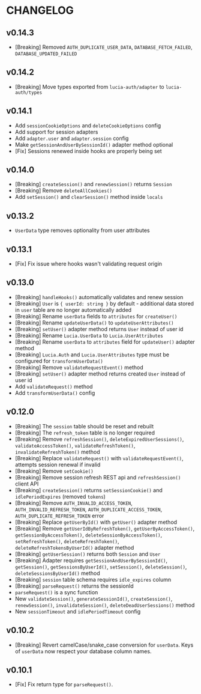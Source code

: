 # CHANGELOG

## v0.14.3

- [Breaking] Removed `AUTH_DUPLICATE_USER_DATA`, `DATABASE_FETCH_FAILED`, `DATABASE_UPDATED_FAILED`

## v0.14.2

- [Breaking] Move types exported from `lucia-auth/adapter` to `lucia-auth/types`

## v0.14.1

- Add `sessionCookieOptions` and `deleteCookieOptions` config
- Add support for session adapters
- Add `adapter.user` and `adapter.session` config
- Make `getSessionAndUserBySessionId()` adapter method optional
- [Fix] Sessions renewed inside hooks are properly being set

## v0.14.0

- [Breaking] `createSession()` and `renewSession()` returns `Session`
- [Breaking] Remove `deleteAllCookies()`
- Add `setSession()` and `clearSession()` method inside `locals`

## v0.13.2

- `UserData` type removes optionality from user attributes

## v0.13.1

- [Fix] Fix issue where hooks wasn't validating request origin

## v0.13.0

- [Breaking] `handleHooks()` automatically validates and renew session
- [Breaking] `User` is `{ userId: string }` by default - additional data stored in `user` table are no longer automatically added
- [Breaking] Rename `userData` fields to `attributes` for `createUser()`
- [Breaking] Rename `updateUserData()` to `updateUserAttributes()`
- [Breaking] `setUser()` adapter method returns `User` instead of user id
- [Breaking] Rename `Lucia.UserData` to `Lucia.UserAttributes`
- [Breaking] Rename `userData` to `attributes` field for `updateUser()` adapter method
- [Breaking] `Lucia.Auth` and `Lucia.UserAttributes` type must be configured for `transformUserData()`
- [Breaking] Remove `validateRequestEvent()` method
- [Breaking] `setUser()` adapter method returns created `User` instead of user id
- Add `validateRequest()` method
- Add `transformUserData()` config

## v0.12.0

- [Breaking] The `session` table should be reset and rebuilt
- [Breaking] The `refresh_token` table is no longer required
- [Breaking] Remove `refreshSession()`, `deleteExpiredUserSessions()`, `validateAccessToken()`, `validateRefreshToken()`, `invalidateRefreshToken()` method
- [Breaking] Replace `validateRequest()` with `validateRequestEvent()`, attempts session renewal if invalid
- [Breaking] Remove `setCookie()`
- [Breaking] Remove session refresh REST api and `refreshSession()` client API
- [Breaking] `createSession()` returns `setSessionCookie()` and `idlePeriodExpires` (removed `tokens`)
- [Breaking] Remove `AUTH_INVALID_ACCESS_TOKEN`, `AUTH_INVALID_REFRESH_TOKEN`, `AUTH_DUPLICATE_ACCESS_TOKEN`, `AUTH_DUPLICATE_REFRESH_TOKEN` error
- [Breaking] Replace `getUserById()` with `getUser()` adapter method
- [Breaking] Remove `getUserIdByRefreshToken()`, `getUserByAccessToken()`, `getSessionByAccessToken()`, `deleteSessionByAccessToken()`, `setRefreshToken()`, `deleteRefreshToken()`, `deleteRefreshTokensByUserId()` adapter method
- [Breaking] `getUserSession()` returns both `Session` and `User`
- [Breaking] Adapter requires `getSessionAndUserBySessionId()`, `getSession()`, `getSessionsByUserId()`, `setSession()`, `deleteSession()`, `deleteSessionsByUserId()` method
- [Breaking] `session` table schema requires `idle_expires` column
- [Breaking] `parseRequest()` returns the sessionId
- `parseRequest()` is a sync function
- New `validateSession()`, `generateSessionId()`, `createSession()`, `renewSession()`, `invalidateSession()`, `deleteDeadUserSessions()` method
- New `sessionTimeout` and `idlePeriodTimeout` config

## v0.10.2

- [Breaking] Revert camelCase/snake_case conversion for `userData`. Keys of `userData` now respect your database column names.

## v0.10.1

- [Fix] Fix return type for `parseRequest()`.
